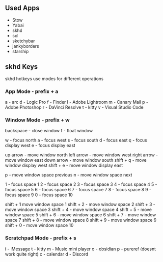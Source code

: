 

## Used Apps

- Stow
- Yabai
- skhd
- sol
- sketchybar
- jankyborders
- starship



## skhd Keys

skhd hotkeys use modes for different operations

### App Mode - prefix + a

a - arc
d - Logic Pro
f - Finder
l - Adobe Lightroom
m - Canary Mail
p - Adobe Photoshop
r - DaVinci Resolve
t - kitty
v - Visual Studio Code

### Window Mode - prefix + w

backspace - close window
f - float window

w - focus north
a - focus west
s - focus south
d - focus east
q - focus display west
e - focus display east

up arrow - move window north
left arrow - move window west
right arrow - move window east
down arrow - move window south
shift + q - move window display west
shift + e - move window display east

p - move window space previous
n - move window space next

1 - focus space 1
2 - focus space 2
3 - focus space 3
4 - focus space 4
5 - focus space 5
6 - focus space 6
7 - focus space 7
8 - focus space 8
9 - focus space 9
0 - focus space 10

shift + 1 move window space 1
shift + 2 - move window space 2
shift + 3 - move window space 3
shift + 4 - move window space 4
shift + 5 - move window space 5
shift + 6 - move window space 6
shift + 7 - move window space 7
shift + 8 - move window space 8
shift + 9 - move window space 9
shift + 0 - move window space 10

### Scratchpad Mode - prefix + s

i - iMessage
t - kitty
m - Music mini player
o - obsidian
p - pureref (doesnt work quite right)
c - calendar
d - Discord